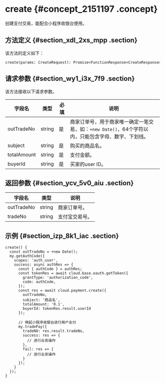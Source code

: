 # create {#concept_2151197 .concept}

创建支付交易，能配合小程序收银台使用。

## 方法定义 {#section_xdl_2xs_mpp .section}

该方法的定义如下：

``` {#codeblock_sm7_e5m_9ek}
create(params: CreateRequest): Promise<FunctionResponse<CreateResponse>>
```

## 请求参数 {#section_wy1_i3x_7f9 .section}

该方法接收以下请求参数。

|字段名|类型|必填|说明|
|---|--|--|--|
|outTradeNo|string|是|商家订单号，用于商家唯一确定一笔交易，如：`+new Date()`，64个字符以内，只能包含字母、数字、下划线。|
|subject|string|是|购买的商品名。|
|totalAmount|string|是|支付金额。|
|buyerId|string|是|买家的user ID。|

## 返回参数 {#section_ycv_5v0_aiu .section}

|字段名|类型|说明|
|---|--|--|
|outTradeNo|string|商家订单号。|
|tradeNo|string|支付宝交易号。|

## 示例 {#section_izp_8k1_iac .section}

``` {#codeblock_ady_3j2_r10}
create() {
  const outTradeNo = +new Date();
  my.getAuthCode({
    scopes: 'auth_user',
    success: async authRes => {
      const { authCode } = authRes;
      const tokenRes = await cloud.base.oauth.getToken({
        grantType: 'authorization_code',
        code: authCode,
      });
      const res = await cloud.payment.create({
        outTradeNo,
        subject: '商品名',
        totalAmount: '0.1',
        buyerId: tokenRes.result.userId
      });

      // 唤起小程序收银台进行用户支付
      my.tradePay({
        tradeNO: res.result.tradeNo,
        success: res => {
          // 进行业务操作
        },
        fail: res => {
          // 进行业务操作
        }
      });
    }
  });
}
```

